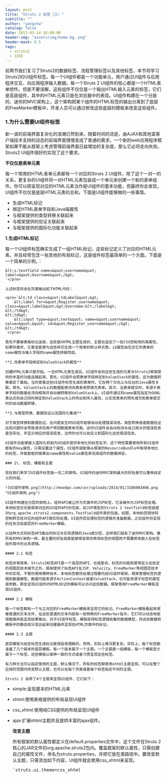 ```yaml
---
layout: post
title: "Struts 2 标签（三）"
subtitle: ""
author: "yangchw"
catalog: false
date: 2013-03-14 16:00:00
header-img: "assets/img/home-bg。png"
header-mask: 0.5
tags:
  - struts2
  - J2EE
---
```


前两节我们复习了Struts2的数据标签、流程管理标签以及其他标签，本节将学习Struts2的UI组件标签。每一个UI组件都是一个功能单元，用户通过UI组件与应用程序交互、向应用程序输入数据。每一个Struts 2 UI组件的核心都是一个HTML表单控件。但是不要误解，这些组件不仅仅是一个输出HTML输入元素的标签，它们是高层组件，其中的HTML元素只是在浏览器中的表现。UI组件构建在一个分层的、迷你的MVC架构上，这个架构把某个组件的HTML标签的输出分离到了底层的FreeMarker模板中，开发人员可以通过修改这些底层的模板来改变这些组件。

### 1.为什么需要UI组件标签

新一波的前端界面复杂化的浪潮已然到来，随着时间的流逝，由AJAX和其他富客户端技术支持的动态的前端界面慢慢变成了普通的需求。一个新的web应用程序框架如果不能从框架上考虑管理前端界面日益增加的复杂度，那么它必将走向失败。Struts2 UI组件很好的实现了这个要求。

**不仅仅是表单元素**

每一个常用的HTML表单元素都有一个对应的Struts 2 UI组件，除了这个一对一的关系，更复杂的UI组件将一对HTML元素包装成一个单元来创建一个新的表单组件。你可以把呈现对应的HTML元素当作是UI组件的基本功能，但最终你会发现，UI组件不仅仅是底层HTML元素的总和。下面是UI组件能够做的一些事情。

*   生成HTML标记
*   绑定HTML表单字段和Java端属性
*   与框架提供的类型转换关联起来
*   与框架提供的验证关联起来
*   与框架提供的国际化功能关联起来

**1.生成HTML标记**

每一个UI组件标签确实生成了一组HTML标记，这些标记定义了对应的HTML元素，并且经常包含一些其他的布局标记，这是组件标签最简单的一个方面。下面是一个简单的示例。：

    &lt;s:textfield name=&quot;username&quot; label=&quot;Username&quot;/&gt;
    `</pre>

    上述标签将会在页面输出如下HTML代码：

    <pre>`&lt;td class=&quot;tdLabel&quot;&gt;
        &lt;label for=&quot;Register_username&quot; class=&quot;label&quot;&gt;Username:&lt;/label&gt;
    &lt;/td&gt;
    &lt;td&gt;
        &lt;input type=&quot;text&quot; name=&quot;username&quot; value=&quot;&quot; id=&quot;Register_username&quot;/&gt;
    &lt;/td&gt;
    `</pre>

    首先不要被表格标记迷惑，这些是XHTML主题生成的，主题也追加了一些CSS控制用的类属性。如果你喜欢，它甚至能够为这些样式生成一个简单的默认样式表。id属性由包含它的表单的name属性与输入字段的name属性拼接而成。

    **2.将表单字段绑定到ValueStack的属性**

    创建HTML元素只是开始。一旦HTML元素生成后，UI组件会将这些生成的元素与Struts2框架提供的丰富的功能连接起来。首先，UI组件会把表单字段绑定到ValueStack的属性，这为数据转移奠定了基础。当你查看这些UI组件标签生成的表单时，它在两个方向上与后台的Java属性关联。首先，ValueStack上的数据能够流向表单来预填充表单。其次，当表单提交时，来源于表单字段的数据会流向框架并自动被转移到ValueStack上。UI组件通过将name属性指定为OGNL表达式将自己同时绑定到ValueStack上的传出和传入属性，以实现表单的预先填充和表单提交时的自动数据转移。

    **3.与类型转换、数据验证以及国际化集成**

    对于类型转换和数据验证，在问题发生时UI组件能够自动处理错误消息。类型转换或者数据验证出现问题时会导致请求将用户带回数据表单页面。这时UI组件会自动检测与自己相关的错误信息是否存在，并显示相应的错误信息，当然你也可以自定义和国际化这些错误信息。

    UI组件也能够接入国际化机制为UI组件提供本地化的标签名字。这个特性需要使用所有UI组件都有的key属性，只需设置这个属性，UI组件就能够从框架的ResourceBundle中取得本地化的标签，并能智能的推算出name属性和value属性来完成组件的数据绑定。

    ### 2\. 标签、模板和主题

    现在我们来学习UI组件标签独一无二的架构。UI组件的迷你MVC架构最大的好处是可以重用自定义的内容。

    ![UI组件架构.png](http://moodpo.com/usr/uploads/2014/01/3106903466.png "UI组件架构.png")

    UI组件构建在分层的架构上。组件API被公开为页面中的JSP标签，它会被作为JSP标签处理。本地标签仅仅是框架对应的UI组件API的包装，如JSP类型的Struts 2 textfield标签就是对org.apache.struts2.components.TextField组件类的包装。如图，本地标签很快将控制转交给对应的组件API做实际处理。UI组件层处理标签的逻辑并准备数据，之后组件将呈现的任务交给底层的FreeMarker模板。

    以这种方式将标签API输出的标记与实现逻辑的Java类分层，这样我们就有了迷你MVC架构。像所有的MVC架构一样，最主要的好处就是能够很容易的修改标签的视图而不需要修改嵌入在标签组件类中的业务逻辑。

    #### 2.1 标签

    标签非常简单，Struts2标签API是一个高层的API，也就是说，标签的功能和使用定义在给定的视图层技术细节之外，框架提供了标签API在JSP、Velocity、FreeMarker等视图层技术中的实现。不管你使用哪种技术，本地标签都将处理过程委托给UI组件框架，框架管理标签的逻辑和数据模型，数据可能来源于ActionContext或者ValueStack，也可能来源于标签的属性或参数。那些呈现UI组件的HTML标记的模板可以访问这些数据。框架使用FreeMarker模板呈现UI组件。

    #### 2.2 模板

    每一个标签都有一个与之对应的FreeMarker模板来呈现它的标记。FreeMarker模板看起来很像普通的文本文件，在这些普通的文本内部有一些特殊的FreeMarker指令，它们可以动态地取得数据并能呈现结果输出。对于UI组件标签，模板获得标签逻辑收集的数据模型，将这些数据和模板中的静态部分混合起来创建最终呈现在HTML页面中的标记。

    #### 2.3 主题

    底层模板为给定标签生成标记是很容易理解的，然而，实际上情况更复杂。实际上，每个标签都准备了几个版本的底层模板。每一个版本属于一个主题。一个主题是一组模板，每一个模板至少属于一个标签，这些模板以某种一致的方式或者习惯呈现这些标签。

    有几种方法可以指定使用的主题，默认情况下，所有的标签都使用xhtml主题呈现。可以在整个应用的范围内改变默认主题，也可以在每个页面或者每个标签指定不同的主题。

    Struts 2 自带了4个主题来呈现UI组件，它们如下：

*   simple:呈现基本的HTML元素
*   xhtml:使用表格提供的布局呈现UI组件
*   css_xhtml:使用纯CSS提供的布局呈现UI组件
*   ajax:扩展xhtml主题并且提供丰富的ajax组件。

    **改变主题**

    所有框架的默认属性都定义在default.properties文件中，这个文件在Struts 2核心的JAR文件的org.apache.struts2包内。覆盖框架的默认属性，只需创建自己的属性文件，命名为struts.properties，并把它放在类路径中。要改变默认主题，只需添加如下内容，UI组件就会使用css_xhtml来呈现。

    <pre>`struts.ui.theme=css_xhtml
    